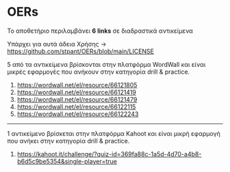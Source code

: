 # OERs

Το αποθετήριο περιλαμβάνει **6 links** σε διαδραστικά αντικείμενα

Υπάρχει για αυτά άδεια Χρήσης -> https://github.com/stpant/OERs/blob/main/LICENSE

5 από τα αντικείμενα βρίσκονται στην πλατφόρμα WordWall και είναι μικρές εφαρμογές που ανήκουν στην κατηγορία drill & practice.

1. https://wordwall.net/el/resource/66121805
2. https://wordwall.net/el/resource/66121419
3. https://wordwall.net/el/resource/66121479
4. https://wordwall.net/el/resource/66122115
5. https://wordwall.net/el/resource/66122243

------------------------------------------------------------------------------------------------------------------------------

1 αντικείμενο βρίσκεται στην πλατφόρμα Kahoot και είναι μικρή εφαρμογή που ανήκει στην κατηγορία drill & practice.

1. https://kahoot.it/challenge/?quiz-id=369fa88c-1a5d-4d70-a4b8-b6d5c9be5354&single-player=true


